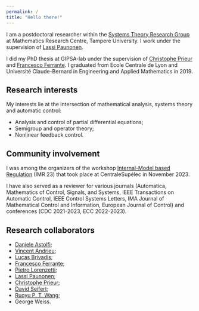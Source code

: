 ```yaml
---
permalink: /
title: "Hello there!"
---
```


I am a postdoctoral researcher within the [Systems Theory Research Group](https://paunonenmath.com/sysgroup/index.html) at Mathematics Research Centre, Tampere University. I work under the supervision of [Lassi Paunonen](https://paunonenmath.com/index.html).

I did my PhD thesis at GIPSA-lab under the supervision of [Christophe Prieur](http://www.gipsa-lab.grenoble-inp.fr/~christophe.prieur/) and [Francesco Ferrante](http://www.fferrante.net/).
I graduated from Ecole Centrale de Lyon and Université Claude-Bernard in Engineering and Applied Mathematics in 2019.

## Research interests

My interests lie at the intersection of mathematical analysis, systems theory and automatic control:
* Analysis and control of partial differential equations;
* Semigroup and operator theory;
* Nonlinear feedback control.

## Community involvement 

I was among the organizers of the workshop [Internal-Model based Regulation](https://imr23.sciencesconf.org) (IMR 23) that took place at CentraleSupélec in November 2023.

<!-- I have volunteered for the IEEE CDC 2019 and am a member of the IFAC technical commitee on nonlinear control systems ([TC 2.3](https://tc.ifac-control.org/2/3)) and the IEEE technical commitee on distributed parameter systems ([TCDPS](http://ieeecss.org/tc/distributed-parameter-systems/roster)).  -->

I have also served as a reviewer for various journals (Automatica, Mathematics of Control, Signals, and Systems, IEEE Transactions on Automatic Control, IEEE Control Systems Letters, IMA Journal of Mathematical Control and Information, European Journal of Control) and conferences (CDC 2021-2023, ECC 2022-2023).

## Research collaborators
- [Daniele Astolfi](https://sites.google.com/site/astolfidaniele/home);
- [Vincent Andrieu](https://sites.google.com/site/vincentandrieu/);
- [Lucas Brivadis](https://sites.google.com/view/lucas-brivadis/homepage);
- [Francesco Ferrante](http://www.fferrante.net);
- [Pietro Lorenzetti](https://sites.google.com/view/plorenzetti/home);
- [Lassi Paunonen](https://paunonenmath.com/index.html);
- [Christophe Prieur](https://www.gipsa-lab.grenoble-inp.fr/~christophe.prieur/index.html);
- [David Seifert](https://www.ncl.ac.uk/maths-physics/people/profile/davidseifert.html);
- [Ruoyu P. T. Wang](https://rw563.user.srcf.net);
- George Weiss.